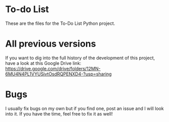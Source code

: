 # To-do List
These are the files for the To-Do List Python project.

# All previous versions
If you want to dig into the full history of the development of this project, have a look at this Google Drive link: https://drive.google.com/drive/folders/12MN-6MU4N4PL1VYUSjvtOsdRQPENXD4-?usp=sharing

# Bugs
I usually fix bugs on my own but if you find one, post an issue and I will look into it. If you have the time, feel free to fix it as well!
